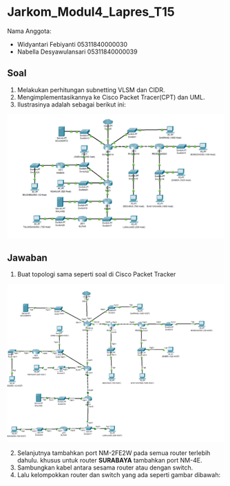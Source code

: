 # Jarkom_Modul4_Lapres_T15

Nama Anggota: 
  - Widyantari Febiyanti 05311840000030
  - Nabella Desyawulansari 05311840000039

## Soal

1. Melakukan perhitungan subnetting VLSM dan CIDR.
2. Mengimplementasikannya ke Cisco Packet Tracer(CPT) dan UML.
3. Ilustrasinya adalah sebagai berikut ini:

![1](https://github.com/widyantarif/Jarkom_Modul4_Lapres_T15/blob/main/gambar%20modul%204/Soal%20Shift%20Modul%204.png)

## Jawaban

1. Buat topologi sama seperti soal di Cisco Packet Tracker

![2](https://github.com/widyantarif/Jarkom_Modul4_Lapres_T15/blob/main/gambar%20modul%204/topologi%20yak.png)

2. Selanjutnya tambahkan port NM-2FE2W pada semua router terlebih dahulu. khusus untuk router __SURABAYA__ tambahkan port NM-4E.
3. Sambungkan kabel antara sesama router atau dengan switch.
4. Lalu kelompokkan router dan switch yang ada seperti gambar dibawah: 

